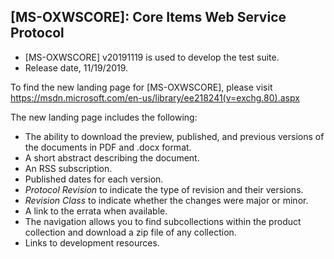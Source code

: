 ## [MS-OXWSCORE]: Core Items Web Service Protocol
- [MS-OXWSCORE] v20191119 is used to develop the test suite.
- Release date, 11/19/2019.

To find the new landing page for [MS-OXWSCORE], please visit https://msdn.microsoft.com/en-us/library/ee218241(v=exchg.80).aspx

The new landing page includes the following:
- The ability to download the preview, published, and previous versions of the documents in PDF and .docx format.
- A short abstract describing the document.
- An RSS subscription.
- Published dates for each version.
- *Protocol Revision* to indicate the type of revision and their versions.
- *Revision Class* to indicate whether the changes were major or minor.
- A link to the errata when available.
- The navigation allows you to find subcollections within the product collection and download a zip file of any collection.
- Links to development resources.